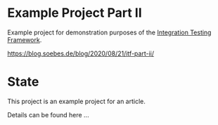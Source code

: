 <!---
 Licensed to the Apache Software Foundation (ASF) under one or more
 contributor license agreements.  See the NOTICE file distributed with
 this work for additional information regarding copyright ownership.
 The ASF licenses this file to You under the Apache License, Version 2.0
 (the "License"); you may not use this file except in compliance with
 the License.  You may obtain a copy of the License at

      http://www.apache.org/licenses/LICENSE-2.0

 Unless required by applicable law or agreed to in writing, software
 distributed under the License is distributed on an "AS IS" BASIS,
 WITHOUT WARRANTIES OR CONDITIONS OF ANY KIND, either express or implied.
 See the License for the specific language governing permissions and
 limitations under the License.
-->
# Example Project Part II

Example project for demonstration purposes of the [Integration Testing Framework][itf].

https://blog.soebes.de/blog/2020/08/21/itf-part-ii/

# State
This project is an example project for an article.

Details can be found here ...


[itf]: https://khmarbaise.github.io/maven-it-extension/
